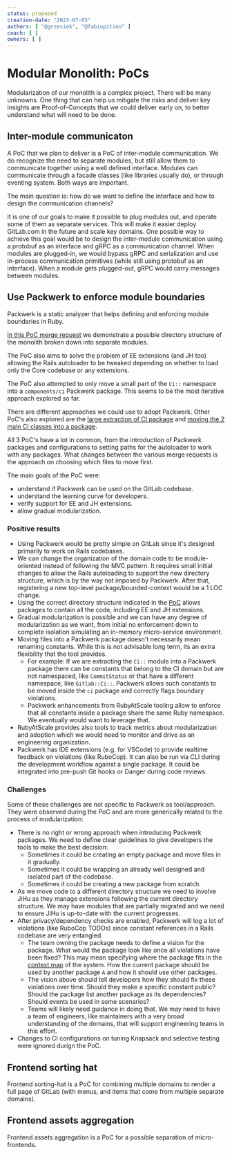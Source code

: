 ```yaml
---
status: proposed
creation-date: "2023-07-05"
authors: [ "@grzesiek", "@fabiopitino" ]
coach: [ ]
owners: [ ]
---
```


# Modular Monolith: PoCs

Modularization of our monolith is a complex project. There will be many
unknowns. One thing that can help us mitigate the risks and deliver key
insights are Proof-of-Concepts that we could deliver early on, to better
understand what will need to be done.

## Inter-module communicaton

A PoC that we plan to deliver is a PoC of inter-module communication. We do
recognize the need to separate modules, but still allow them to communicate
together using a well defined interface. Modules can communicate through a
facade classes (like libraries usually do), or through eventing system. Both
ways are important.

The main question is: how do we want to define the interface and how to design
the communication channels?

It is one of our goals to make it possible to plug modules out, and operate
some of them as separate services. This will make it easier deploy GitLab.com
in the future and scale key domains. One possible way to achieve this goal
would be to design the inter-module communication using a protobuf as an
interface and gRPC as a communication channel. When modules are plugged-in, we
would bypass gRPC and serialization and use in-process communication primitives
(while still using protobuf as an interface). When a module gets plugged-out,
gRPC would carry messages between modules.

## Use Packwerk to enforce module boundaries

Packwerk is a static analyzer that helps defining and enforcing module boundaries
in Ruby.

[In this PoC merge request](https://gitlab.com/gitlab-org/gitlab/-/merge_requests/98801)
we demonstrate a possible directory structure of the monolith broken down into separate
modules.

The PoC also aims to solve the problem of EE extensions (and JH too) allowing the
Rails autoloader to be tweaked depending on whether to load only the Core codebase or
any extensions.

The PoC also attempted to only move a small part of the `Ci::` namespace into a
`components/ci` Packwerk package. This seems to be the most iterative approach
explored so far.

There are different approaches we could use to adopt Packwerk. Other PoC's also
explored are the [large extraction of CI package](https://gitlab.com/gitlab-org/gitlab/-/merge_requests/88899)
and [moving the 2 main CI classes into a package](https://gitlab.com/gitlab-org/gitlab/-/merge_requests/90595).

All 3 PoC's have a lot in common, from the introduction of Packwerk packages and configurations
to setting paths for the autoloader to work with any packages. What changes between the
various merge requests is the approach on choosing which files to move first.

The main goals of the PoC were:

- understand if Packwerk can be used on the GitLab codebase.
- understand the learning curve for developers.
- verify support for EE and JH extensions.
- allow gradual modularization.

### Positive results

- Using Packwerk would be pretty simple on GitLab since it's designed primarily to work
  on Rails codebases.
- We can change the organization of the domain code to be module-oriented instead of following
  the MVC pattern. It requires small initial changes to allow the Rails autoloading
  to support the new directory structure, which is by the way not imposed by Packwerk.
  After that, registering a new top-level package/bounded-context would be a 1 LOC change.
- Using the correct directory structure indicated in the [PoC](https://gitlab.com/gitlab-org/gitlab/-/merge_requests/98801)
  allows packages to contain all the code, including EE and JH extensions.
- Gradual modularization is possible and we can have any degree of modularization as we want,
  from initial no enforcement down to complete isolation simulating an in-memory micro-service environment.
- Moving files into a Packwerk package doesn't necessarily mean renaming constants.
  While this is not advisable long term, its an extra flexibility that the tool provides.
  - For example: If we are extracting the `Ci::` module into a Packwerk package there can be
    constants that belong to the CI domain but are not namespaced, like `CommitStatus` or
    that have a different namespace, like `Gitlab::Ci::`.
    Packwerk allows such constants to be moved inside the `ci` package and correctly flags
    boundary violations.
  - Packwerk enhancements from RubyAtScale tooling allow to enforce that all constants inside
    a package share the same Ruby namespace. We eventually would want to leverage that.
- RubyAtScale provides also tools to track metrics about modularization and adoption which we
  would need to monitor and drive as an engineering organization.
- Packwerk has IDE extensions (e.g. for VSCode) to provide realtime feedback on violations
  (like RuboCop). It can also be run via CLI during the development workflow against a single
  package. It could be integrated into pre-push Git hooks or Danger during code reviews.

### Challenges

Some of these challenges are not specific to Packwerk as tool/approach. They were observed
during the PoC and are more generically related to the process of modularization:

- There is no right or wrong approach when introducing Packwerk packages. We need to define
  clear guidelines to give developers the tools to make the best decision:
  - Sometimes it could be creating an empty package and move files in it gradually.
  - Sometimes it could be wrapping an already well designed and isolated part of the codebase.
  - Sometimes it could be creating a new package from scratch.
- As we move code to a different directory structure we need to involve JiHu as they manage
  extensions following the current directory structure.
  We may have modules that are partially migrated and we need to ensure JiHu is up-to-date
  with the current progresses.
- After privacy/dependency checks are enabled, Packwerk will log a lot of violations
  (like RuboCop TODOs) since constant references in a Rails codebase are very entangled.
  - The team owning the package needs to define a vision for the package.
    What would the package look like once all violations have been fixed?
    This may mean specifying where the package fits in the
    [context map](https://www.oreilly.com/library/view/what-is-domain-driven/9781492057802/ch04.html)
    of the system. How the current package should be used by another package `A` and how
    it should use other packages.
  - The vision above should tell developers how they should fix these violations over time.
    Should they make a specific constant public? Should the package list another package as its
    dependencies? Should events be used in some scenarios?
  - Teams will likely need guidance in doing that. We may need to have a team of engineers, like
    maintainers with a very broad understanding of the domains, that will support engineering
    teams in this effort.
- Changes to CI configurations on tuning Knapsack and selective testing were ignored durign the
  PoC.

## Frontend sorting hat

Frontend sorting-hat is a PoC for combining multiple domains to render a full
page of GitLab (with menus, and items that come from multiple separate
domains).

## Frontend assets aggregation

Frontend assets aggregation is a PoC for a possible separation of micro-frontends.
